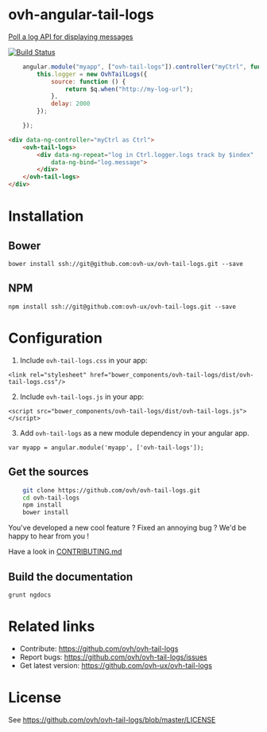 # ovh-angular-tail-logs

[Poll a log API for displaying messages](https://github.com/ovh-ux/ovh-tail-logs)
 
 
[![Build Status](https://travis-ci.org/ovh/ovh-tail-logs.svg)](https://travis-ci.org/ovh/ovh-tail-logs)
 
```javascript
    angular.module("myapp", ["ovh-tail-logs"]).controller("myCtrl", function ($q, OvhTailLogs) {
        this.logger = new OvhTailLogs({
            source: function () {
                return $q.when("http://my-log-url");
            },
            delay: 2000
        });

    });
```

```html
<div data-ng-controller="myCtrl as Ctrl">
    <ovh-tail-logs>
        <div data-ng-repeat="log in Ctrl.logger.logs track by $index"
            data-ng-bind="log.message">
        </div>
    </ovh-tail-logs>
</div>
```
 
# Installation

## Bower

    bower install ssh://git@github.com:ovh-ux/ovh-tail-logs.git --save

## NPM

    npm install ssh://git@github.com:ovh-ux/ovh-tail-logs.git --save

 
# Configuration
 
1. Include `ovh-tail-logs.css` in your app:

  `<link rel="stylesheet" href="bower_components/ovh-tail-logs/dist/ovh-tail-logs.css"/>`

2. Include `ovh-tail-logs.js` in your app:

  `<script src="bower_components/ovh-tail-logs/dist/ovh-tail-logs.js"></script>`

3. Add `ovh-tail-logs` as a new module dependency in your angular app.

  `var myapp = angular.module('myapp', ['ovh-tail-logs']);`
 
## Get the sources
 
```bash
    git clone https://github.com/ovh/ovh-tail-logs.git
    cd ovh-tail-logs
    npm install
    bower install
```
 
You've developed a new cool feature ? Fixed an annoying bug ? We'd be happy
to hear from you !

Have a look in [CONTRIBUTING.md](https://github.com/ovh-ux/ovh-tail-logs/blob/master/CONTRIBUTING.md)

## Build the documentation
```
grunt ngdocs
```
 
# Related links
 
 * Contribute: https://github.com/ovh/ovh-tail-logs
 * Report bugs: https://github.com/ovh/ovh-tail-logs/issues
 * Get latest version: https://github.com/ovh-ux/ovh-tail-logs
 
# License
 
See https://github.com/ovh/ovh-tail-logs/blob/master/LICENSE
